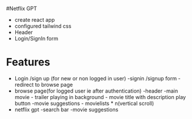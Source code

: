 #Netflix GPT

- create react app
- configured tailwind css
- Header
- Login/SignIn form

# Features

- Login /sign up (for new or non logged in user)
  -signin /signup form
  -redirect to browse page
- browse page(for logged user ie after authentication)
  -header
  -main movie - trailer playing in background - movie title with description play button
  -movie suggestions - movielists \* n(vertical scroll)
- netflix gpt
  -search bar
  -movie suggestions
